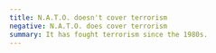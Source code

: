 ```yaml
---
title: N.A.T.O. doesn't cover terrorism
negative: N.A.T.O. does cover terrorism
summary: It has fought terrorism since the 1980s.
---
```

